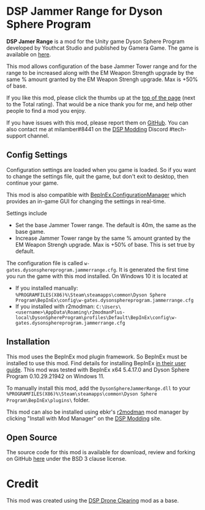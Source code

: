# DSP Jammer Range for Dyson Sphere Program

**DSP Jamer Range** is a mod for the Unity game Dyson Sphere Program developed by Youthcat Studio and published by Gamera Game.  The game is available on [here](https://store.steampowered.com/app/1366540/Dyson_Sphere_Program/).

This mod allows configuration of the base Jammer Tower range and for the range to be increased along with the EM Weapon Strength upgrade by the same % amount granted by the EM Weapon Strengh upgrade. Max is +50% of base.

If you like this mod, please click the thumbs up at the [top of the page](https://dsp.thunderstore.io/package/wgates/DSP_Jammer_Range/) (next to the Total rating).  That would be a nice thank you for me, and help other people to find a mod you enjoy.

If you have issues with this mod, please report them on [GitHub](https://github.com/w-gates/dsp-jammer-range/issues).  You can also contact me at milamber#8441 on the [DSP Modding](https://discord.gg/XxhyTNte) Discord #tech-support channel.

## Config Settings
Configuration settings are loaded when you game is loaded.  So if you want to change the settings file, quit the game, but don't exit to desktop, then continue your game.

This mod is also compatible with [BepInEx.ConfigurationManager](https://github.com/BepInEx/BepInEx.ConfigurationManager) which provides an in-game GUI for changing the settings in real-time.

Settings include
 - Set the base Jammer Tower range. The default is 40m, the same as the base game.
 - Increase Jammer Tower range by the same % amount granted by the EM Weapon Strengh upgrade. Max is +50% of base. This is set true by default.

The configuration file is called `w-gates.dysonsphereprogram.jammerrange.cfg`.  It is generated the first time you run the game with this mod installed.  On Windows 10 it is located at
 - If you installed manually:  `%PROGRAMFILES(X86)%\Steam\steamapps\common\Dyson Sphere Program\BepInEx\config\w-gates.dysonsphereprogram.jammerrange.cfg`
 - If you installed with r2modman:  `C:\Users\<username>\AppData\Roaming\r2modmanPlus-local\DysonSphereProgram\profiles\Default\BepInEx\config\w-gates.dysonsphereprogram.jammerrange.cfg`

## Installation
This mod uses the BepInEx mod plugin framework.  So BepInEx must be installed to use this mod.  Find details for installing BepInEx [in their user guide](https://bepinex.github.io/bepinex_docs/master/articles/user_guide/installation/index.html#installing-bepinex-1).  This mod was tested with BepInEx x64 5.4.17.0 and Dyson Sphere Program 0.10.29.21942 on Windows 11.

To manually install this mod, add the `DysonSphereJammerRange.dll` to your `%PROGRAMFILES(X86)%\Steam\steamapps\common\Dyson Sphere Program\BepInEx\plugins\` folder.

This mod can also be installed using ebkr's [r2modman](https://dsp.thunderstore.io/package/ebkr/r2modman/) mod manager by clicking "Install with Mod Manager" on the [DSP Modding](https://dsp.thunderstore.io/package/wgates/DSP_Jammer_Range/) site.

## Open Source
The source code for this mod is available for download, review and forking on GitHub [here](https://github.com/w-gates/dsp-jammer-range) under the BSD 3 clause license.

# Credit
This mod was created using the [DSP Drone Clearing](https://dsp.thunderstore.io/package/GreyHak/DSP_Drone_Clearing/) mod as a base.
